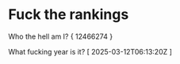 # Fuck the rankings

Who the hell am I?
{ 12466274 }

What fucking year is it?
[ 2025-03-12T06:13:20Z ]
